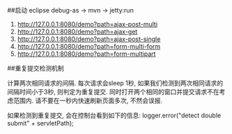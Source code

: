 ##启动 eclipse debug-as -> mvn -> jetty:run

1. http://127.0.0.1:8080/demo?path=ajax-post-multi
2. http://127.0.0.1:8080/demo?path=ajax-get
3. http://127.0.0.1:8080/demo?path=ajax-post-single
4. http://127.0.0.1:8080/demo?path=form-multi-form
5. http://127.0.0.1:8080/demo?path=form-multipart

##重复提交检测机制

计算两次相同请求的间隔.
每次请求会sleep 1秒, 如果我们检测到两次相同请求的间隔时间小于3秒, 则判定为重复提交.
同时打开两个相同的窗口并提交请求不在考虑范围内.
请不要在一秒内快速刷新页面多次, 不然会误报.

如果检测到重复提交, 会在控制台看到如下的信息:
logger.error("detect double submit" + servletPath);
 
